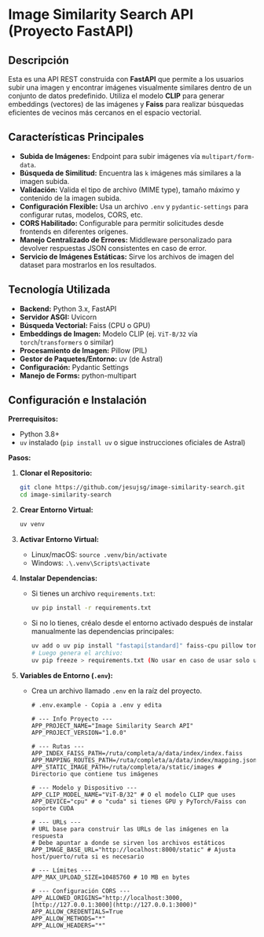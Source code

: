 # Image Similarity Search API (Proyecto FastAPI)

## Descripción

Esta es una API REST construida con **FastAPI** que permite a los usuarios subir una imagen y encontrar imágenes visualmente similares dentro de un conjunto de datos predefinido. Utiliza el modelo **CLIP** para generar embeddings (vectores) de las imágenes y **Faiss** para realizar búsquedas eficientes de vecinos más cercanos en el espacio vectorial.

## Características Principales

* **Subida de Imágenes:** Endpoint para subir imágenes vía `multipart/form-data`.
* **Búsqueda de Similitud:** Encuentra las `k` imágenes más similares a la imagen subida.
* **Validación:** Valida el tipo de archivo (MIME type), tamaño máximo y contenido de la imagen subida.
* **Configuración Flexible:** Usa un archivo `.env` y `pydantic-settings` para configurar rutas, modelos, CORS, etc.
* **CORS Habilitado:** Configurable para permitir solicitudes desde frontends en diferentes orígenes.
* **Manejo Centralizado de Errores:** Middleware personalizado para devolver respuestas JSON consistentes en caso de error.
* **Servicio de Imágenes Estáticas:** Sirve los archivos de imagen del dataset para mostrarlos en los resultados.

## Tecnología Utilizada

* **Backend:** Python 3.x, FastAPI
* **Servidor ASGI:** Uvicorn
* **Búsqueda Vectorial:** Faiss (CPU o GPU)
* **Embeddings de Imagen:** Modelo CLIP (ej. `ViT-B/32` vía `torch`/`transformers` o similar)
* **Procesamiento de Imagen:** Pillow (PIL)
* **Gestor de Paquetes/Entorno:** uv (de Astral)
* **Configuración:** Pydantic Settings
* **Manejo de Forms:** python-multipart

## Configuración e Instalación

**Prerrequisitos:**

* Python 3.8+
* `uv` instalado (`pip install uv` o sigue instrucciones oficiales de Astral)

**Pasos:**

1.  **Clonar el Repositorio:**
    ```bash
    git clone https://github.com/jesujsg/image-similarity-search.git
    cd image-similarity-search
    ```

2.  **Crear Entorno Virtual:**
    ```bash
    uv venv
    ```

3.  **Activar Entorno Virtual:**
    * Linux/macOS: `source .venv/bin/activate`
    * Windows: `.\.venv\Scripts\activate`

4.  **Instalar Dependencias:**
    * Si tienes un archivo `requirements.txt`:
        ```bash
        uv pip install -r requirements.txt
        ```
    * Si no lo tienes, créalo desde el entorno activado después de instalar manualmente las dependencias principales:
        ```bash
        uv add o uv pip install "fastapi[standard]" faiss-cpu pillow torch torchvision torchaudio transformers sentence-transformers pydantic-settings python-multipart
        # Luego genera el archivo:
        uv pip freeze > requirements.txt (No usar en caso de usar solo uv)
        ```

5.  **Variables de Entorno (`.env`):**
    * Crea un archivo llamado `.env` en la raíz del proyecto.

        ```dotenv
        # .env.example - Copia a .env y edita

        # --- Info Proyecto ---
        APP_PROJECT_NAME="Image Similarity Search API"
        APP_PROJECT_VERSION="1.0.0"

        # --- Rutas ---
        APP_INDEX_FAISS_PATH=/ruta/completa/a/data/index/index.faiss
        APP_MAPPING_ROUTES_PATH=/ruta/completa/a/data/index/mapping.json
        APP_STATIC_IMAGE_PATH=/ruta/completa/a/static/images # Directorio que contiene tus imágenes

        # --- Modelo y Dispositivo ---
        APP_CLIP_MODEL_NAME="ViT-B/32" # O el modelo CLIP que uses
        APP_DEVICE="cpu" # o "cuda" si tienes GPU y PyTorch/Faiss con soporte CUDA

        # --- URLs ---
        # URL base para construir las URLs de las imágenes en la respuesta
        # Debe apuntar a donde se sirven los archivos estáticos
        APP_IMAGE_BASE_URL="http://localhost:8000/static" # Ajusta host/puerto/ruta si es necesario

        # --- Límites ---
        APP_MAX_UPLOAD_SIZE=10485760 # 10 MB en bytes

        # --- Configuración CORS ---
        APP_ALLOWED_ORIGINS="http://localhost:3000,[http://127.0.0.1:3000](http://127.0.0.1:3000)"
        APP_ALLOW_CREDENTIALS=True
        APP_ALLOW_METHODS="*"
        APP_ALLOW_HEADERS="*"
        ```